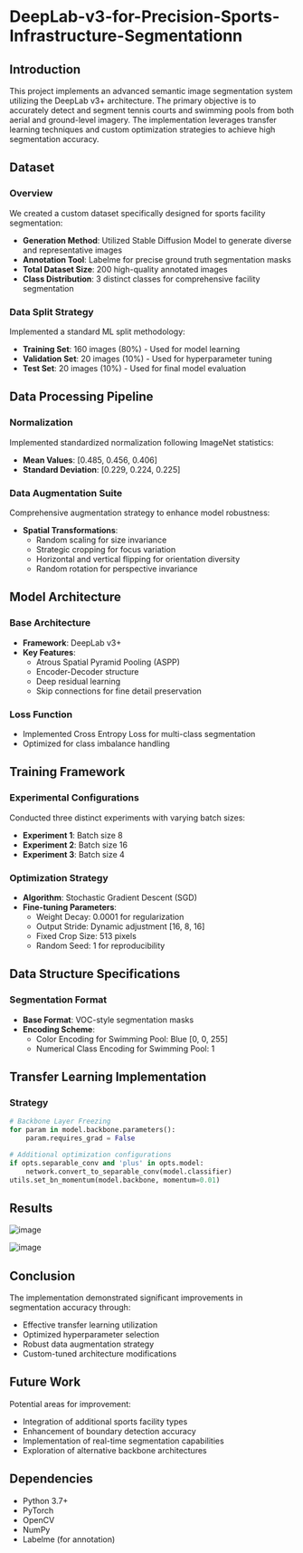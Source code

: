 # DeepLab-v3-for-Precision-Sports-Infrastructure-Segmentationn



## Introduction
This project implements an advanced semantic image segmentation system utilizing the DeepLab v3+ architecture. The primary objective is to accurately detect and segment tennis courts and swimming pools from both aerial and ground-level imagery. The implementation leverages transfer learning techniques and custom optimization strategies to achieve high segmentation accuracy.

## Dataset 
### Overview
We created a custom dataset specifically designed for sports facility segmentation:
- **Generation Method**: Utilized Stable Diffusion Model to generate diverse and representative images
- **Annotation Tool**: Labelme for precise ground truth segmentation masks
- **Total Dataset Size**: 200 high-quality annotated images
- **Class Distribution**: 3 distinct classes for comprehensive facility segmentation

### Data Split Strategy
Implemented a standard ML split methodology:
- **Training Set**: 160 images (80%) - Used for model learning
- **Validation Set**: 20 images (10%) - Used for hyperparameter tuning
- **Test Set**: 20 images (10%) - Used for final model evaluation

## Data Processing Pipeline
### Normalization
Implemented standardized normalization following ImageNet statistics:
- **Mean Values**: [0.485, 0.456, 0.406]
- **Standard Deviation**: [0.229, 0.224, 0.225]

### Data Augmentation Suite
Comprehensive augmentation strategy to enhance model robustness:
- **Spatial Transformations**:
  - Random scaling for size invariance
  - Strategic cropping for focus variation
  - Horizontal and vertical flipping for orientation diversity
  - Random rotation for perspective invariance

## Model Architecture
### Base Architecture
- **Framework**: DeepLab v3+
- **Key Features**:
  - Atrous Spatial Pyramid Pooling (ASPP)
  - Encoder-Decoder structure
  - Deep residual learning
  - Skip connections for fine detail preservation

### Loss Function
- Implemented Cross Entropy Loss for multi-class segmentation
- Optimized for class imbalance handling

## Training Framework
### Experimental Configurations
Conducted three distinct experiments with varying batch sizes:
- **Experiment 1**: Batch size 8
- **Experiment 2**: Batch size 16
- **Experiment 3**: Batch size 4

### Optimization Strategy
- **Algorithm**: Stochastic Gradient Descent (SGD)
- **Fine-tuning Parameters**:
  - Weight Decay: 0.0001 for regularization
  - Output Stride: Dynamic adjustment [16, 8, 16]
  - Fixed Crop Size: 513 pixels
  - Random Seed: 1 for reproducibility

## Data Structure Specifications
### Segmentation Format
- **Base Format**: VOC-style segmentation masks
- **Encoding Scheme**:
  - Color Encoding for Swimming Pool: Blue [0, 0, 255]
  - Numerical Class Encoding for Swimming Pool: 1

## Transfer Learning Implementation
### Strategy
```python
# Backbone Layer Freezing
for param in model.backbone.parameters():
    param.requires_grad = False

# Additional optimization configurations
if opts.separable_conv and 'plus' in opts.model:
    network.convert_to_separable_conv(model.classifier)
utils.set_bn_momentum(model.backbone, momentum=0.01)
```

## Results
![image](https://github.com/user-attachments/assets/b2ca3cb3-4a74-401f-8941-e8c4377b96e2)

![image](https://github.com/user-attachments/assets/aa622173-6bcb-4d8b-a782-860d5cf65df8)



## Conclusion
The implementation demonstrated significant improvements in segmentation accuracy through:
- Effective transfer learning utilization
- Optimized hyperparameter selection
- Robust data augmentation strategy
- Custom-tuned architecture modifications

## Future Work
Potential areas for improvement:
- Integration of additional sports facility types
- Enhancement of boundary detection accuracy
- Implementation of real-time segmentation capabilities
- Exploration of alternative backbone architectures

## Dependencies
- Python 3.7+
- PyTorch
- OpenCV
- NumPy
- Labelme (for annotation)

